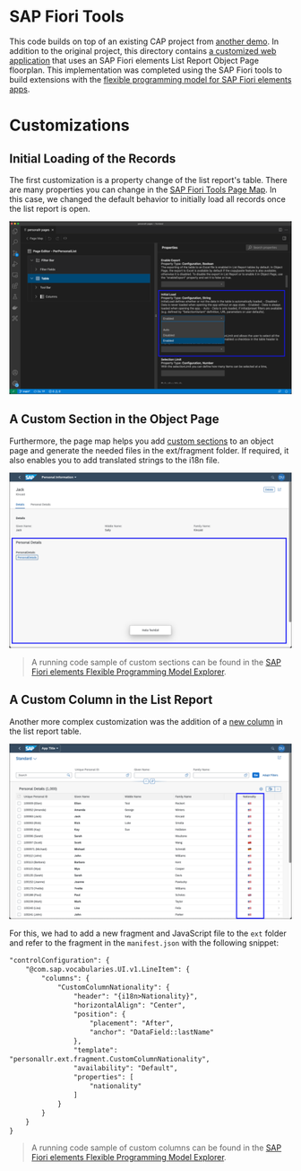 # SAP Fiori Tools

This code builds on top of an existing CAP project from [another demo](../cap). In addition to the original project, this directory contains [a customized web application](./app/personal-lr) that uses an SAP Fiori elements List Report Object Page floorplan. This implementation was completed using the SAP Fiori tools to build extensions with the [flexible programming model for SAP Fiori elements apps](https://blogs.sap.com/2021/08/19/leverage-the-flexible-programming-model-to-extend-your-sap-fiori-elements-apps-for-odata-v4/).


# Customizations

## Initial Loading of the Records

The first customization is a property change of the list report's table. There are many properties you can change in the [SAP Fiori Tools Page Map](https://help.sap.com/viewer/17d50220bcd848aa854c9c182d65b699/Latest/en-US/bae38e6216754a76896b926a3d6ac3a9.html). In this case, we changed the default behavior to initially load all records once the list report is open.

![initial loading](./init-load.png)





## A Custom Section in the Object Page

Furthermore, the page map helps you add [custom sections](https://ui5.sap.com/#/topic/7619517a92414e27b71f02094bd08d06) to an object page and generate the needed files in the ext/fragment folder. If required, it also enables you to add translated strings to the i18n file.

![object page with a custom section](./object-page.png)



> A running code sample of custom sections can be found in the [SAP Fiori elements Flexible Programming Model Explorer](https://sapui5.hana.ondemand.com/test-resources/sap/fe/core/fpmExplorer/index.html#/customElements/customElementsOverview/customSectionContent).



## A Custom Column in the List Report

Another more complex customization was the addition of a [new column](https://ui5.sap.com/#/topic/28e95702b5854b938ac51c4bc2d078ab) in the list report table. 


![list report with custom column](./list-report.png)


For this, we had to add a new fragment and JavaScript file to the `ext` folder and refer to the fragment in the `manifest.json` with the following snippet:

```
"controlConfiguration": {
    "@com.sap.vocabularies.UI.v1.LineItem": {
        "columns": {
            "CustomColumnNationality": {
                "header": "{i18n>Nationality}",
                "horizontalAlign": "Center",
                "position": {
                    "placement": "After",
                    "anchor": "DataField::lastName"
                },
                "template": "personallr.ext.fragment.CustomColumnNationality",
                "availability": "Default",
                "properties": [
                    "nationality"
                ]
            }
        }
    }
}
```


> A running code sample of custom columns can be found in the [SAP Fiori elements Flexible Programming Model Explorer](https://sapui5.hana.ondemand.com/test-resources/sap/fe/core/fpmExplorer/index.html#/customElements/customElementsOverview/customColumnContent).
